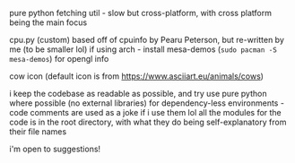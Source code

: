 pure python fetching util - slow but cross-platform, with cross platform being the main focus

cpu.py (custom) based off of cpuinfo by Pearu Peterson, but re-written by me (to be smaller lol)
if using arch - install mesa-demos (`sudo pacman -S mesa-demos`) for opengl info

cow icon (default icon is from https://www.asciiart.eu/animals/cows)

i keep the codebase as readable as possible, and try use pure python where possible (no external libraries) for dependency-less environments - code comments are used as a joke if i use them lol
all the modules for the code is in the root directory, with what they do being self-explanatory from their file names

i'm open to suggestions!
